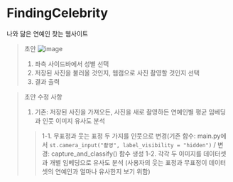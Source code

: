 # FindingCelebrity
나와 닮은 연예인 찾는 웹사이트

> 초안
> ![image](https://github.com/user-attachments/assets/1253c74d-c88a-4648-91b6-44cd9029d18f)
> 1. 좌측 사이드바에서 성별 선택
> 2. 저장된 사진을 불러올 것인지, 웹캠으로 사진 촬영할 것인지 선택
> 3. 결과 출력

> 초안 수정 사항
> 1. 기존: 저장된 사진을 가져오든, 사진을 새로 촬영하든 연예인별 평균 임베딩과 인풋 이미지 유사도 분석
>> 1-1. 무표정과 웃는 표정 두 가지를 인풋으로 변경(기존 함수: main.py에서 ```st.camera_input("촬영", label_visibility = "hidden")``` / 변경: capture_and_classify() 함수 생성 
>> 1-2. 각각 두 이미지를 데이터셋과 개별 임베딩으로 유사도 분석 (사용자의 웃는 표정과 무표정이 데이터셋의 연예인과 얼마나 유사한지 보기 위함)
